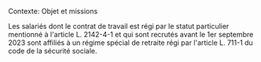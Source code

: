 Contexte: Objet et missions

Les salariés dont le contrat de travail est régi par le statut particulier mentionné à l'article L. 2142-4-1 et qui sont recrutés avant le 1er septembre 2023 sont affiliés à un régime spécial de retraite régi par l'article L. 711-1 du code de la sécurité sociale.